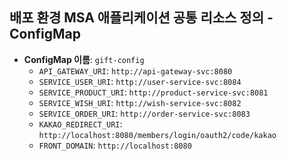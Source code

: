 ## 배포 환경 MSA 애플리케이션 공통 리소스 정의 - ConfigMap

- **ConfigMap 이름**: `gift-config`
  - `API_GATEWAY_URI`: `http://api-gateway-svc:8080`
  - `SERVICE_USER_URI`: `http://user-service-svc:8084`
  - `SERVICE_PRODUCT_URI`: `http://product-service-svc:8081`
  - `SERVICE_WISH_URI`: `http://wish-service-svc:8082`
  - `SERVICE_ORDER_URI`: `http://order-service-svc:8083`
  - `KAKAO_REDIRECT_URI`: `http://localhost:8080/members/login/oauth2/code/kakao`
  - `FRONT_DOMAIN`: `http://localhost:8080`